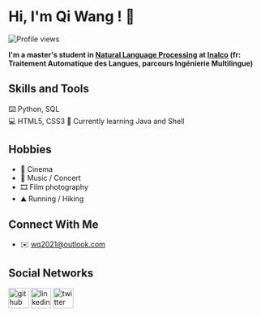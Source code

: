 # Hi, I'm Qi Wang ! 👋

![Profile views](https://gpvc.arturio.dev/wq2021)

**I'm a master's student in [Natural Language Processing](https://er-tim.fr/master_2) at [Inalco](http://www.inalco.fr/) (fr: Traitement Automatique des Langues, parcours Ingénierie Multilingue)**

## Skills and Tools
⌨️ Python, SQL  
💻 HTML5, CSS3
🌱 Currently learning Java and Shell 

## Hobbies
- 🎥 Cinema 
- 🎵 Music / Concert
- 🎞 Film photography
- ⛰ Running / Hiking

## Connect With Me
- ✉️ wq2021@outlook.com 

## Social Networks
[<img src='https://cdn.jsdelivr.net/npm/simple-icons@3.0.1/icons/github.svg' alt='github' height='40'>](https://github.com/wq2021)  [<img src='https://cdn.jsdelivr.net/npm/simple-icons@3.0.1/icons/linkedin.svg' alt='linkedin' height='40'>](https://www.linkedin.com/in/https://www.linkedin.com/in/qi-wang-562669bb//)  [<img src='https://cdn.jsdelivr.net/npm/simple-icons@3.0.1/icons/twitter.svg' alt='twitter' height='40'>](https://twitter.com/https://twitter.com/Quutamo7)
